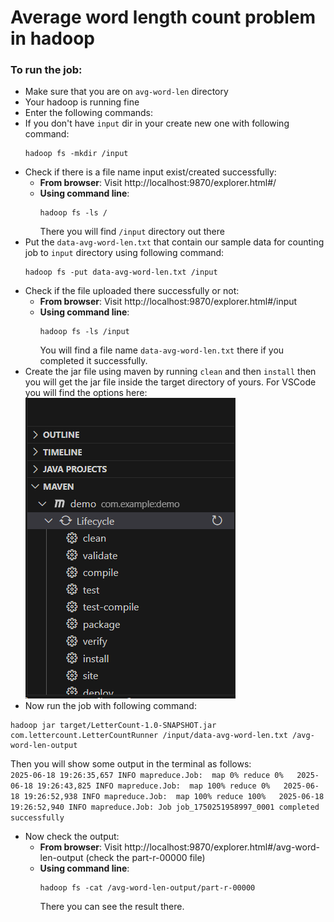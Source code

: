 # Average word length count problem in hadoop

### To run the job:

- Make sure that you are on `avg-word-len` directory
- Your hadoop is running fine
- Enter the following commands:
- If you don't have `input` dir in your create new one with following command:
  ```
  hadoop fs -mkdir /input
  ```
- Check if there is a file name input exist/created successfully:
  - **From browser**: Visit http://localhost:9870/explorer.html#/
  - **Using command line**:
    ```
    hadoop fs -ls /
    ```
    There you will find `/input` directory out there
- Put the `data-avg-word-len.txt` that contain our sample data for counting job to `input` directory using following command:
  ```
  hadoop fs -put data-avg-word-len.txt /input
  ```
- Check if the file uploaded there successfully or not:
  - **From browser**: Visit http://localhost:9870/explorer.html#/input
  - **Using command line**:
    ```
    hadoop fs -ls /input
    ```
    You will find a file name `data-avg-word-len.txt` there if you completed it successfully.
- Create the jar file using maven by running `clean` and then `install` then you will get the jar file inside the target directory of yours. For VSCode you will find the options here:  
  ![alt text](../assets/maven-ss.png)
- Now run the job with following command:

```
hadoop jar target/LetterCount-1.0-SNAPSHOT.jar com.lettercount.LetterCountRunner /input/data-avg-word-len.txt /avg-word-len-output
```

Then you will show some output in the terminal as follows:  
`2025-06-18 19:26:35,657 INFO mapreduce.Job:  map 0% reduce 0%  
2025-06-18 19:26:43,825 INFO mapreduce.Job:  map 100% reduce 0%  
2025-06-18 19:26:52,938 INFO mapreduce.Job:  map 100% reduce 100%  
2025-06-18 19:26:52,940 INFO mapreduce.Job: Job job_1750251958997_0001 completed successfully  `

- Now check the output:
  - **From browser**: Visit http://localhost:9870/explorer.html#/avg-word-len-output (check the part-r-00000 file)
  - **Using command line**:
    ```
    hadoop fs -cat /avg-word-len-output/part-r-00000
    ```
    There you can see the result there.
